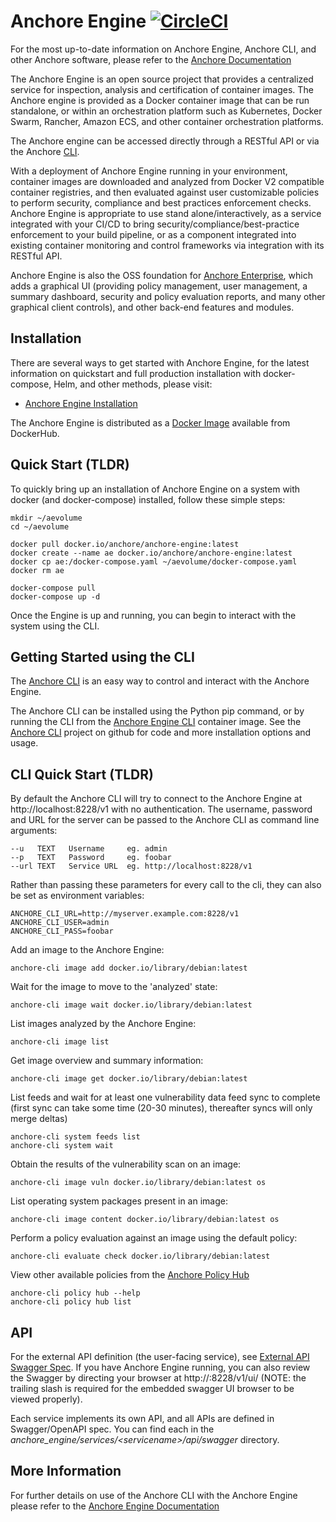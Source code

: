 # Anchore Engine [![CircleCI](https://circleci.com/gh/anchore/anchore-engine/tree/master.svg?style=svg)](https://circleci.com/gh/anchore/anchore-engine/tree/master)

For the most up-to-date information on Anchore Engine, Anchore CLI, and other Anchore software, please refer to the [Anchore Documentation](https://docs.anchore.com)

The Anchore Engine is an open source project that provides a centralized service for inspection, analysis and certification of container images. The Anchore engine is provided as a Docker container image that can be run standalone, or within an orchestration platform such as Kubernetes, Docker Swarm, Rancher, Amazon ECS, and other container orchestration platforms.

The Anchore engine can be accessed directly through a RESTful API or via the Anchore [CLI](https://github.com/anchore/anchore-cli).

With a deployment of Anchore Engine running in your environment, container images are downloaded and analyzed from Docker V2 compatible container registries, and then evaluated against user customizable policies to perform security, compliance and best practices enforcement checks.  Anchore Engine is appropriate to use stand alone/interactively, as a service integrated with your CI/CD to bring security/compliance/best-practice enforcement to your build pipeline, or as a component integrated into existing container monitoring and control frameworks via integration with its RESTful API.

Anchore Engine is also the OSS foundation for [Anchore Enterprise](https://anchore.com/enterprise), which adds a graphical UI (providing policy management, user management, a summary dashboard, security and policy evaluation reports, and many other graphical client controls), and other back-end features and modules.

## Installation

There are several ways to get started with Anchore Engine, for the latest information on quickstart and full production installation with docker-compose, Helm, and other methods, please visit:

- [Anchore Engine Installation](https://docs.anchore.com/current/docs/engine/engine_installation/)

The Anchore Engine is distributed as a [Docker Image](https://hub.docker.com/r/anchore/anchore-engine/) available from DockerHub.

## Quick Start (TLDR)

To quickly bring up an installation of Anchore Engine on a system with docker (and docker-compose) installed, follow these simple steps:

```
mkdir ~/aevolume
cd ~/aevolume

docker pull docker.io/anchore/anchore-engine:latest
docker create --name ae docker.io/anchore/anchore-engine:latest
docker cp ae:/docker-compose.yaml ~/aevolume/docker-compose.yaml
docker rm ae

docker-compose pull
docker-compose up -d
```

Once the Engine is up and running, you can begin to interact with the system using the CLI.

## Getting Started using the CLI

The [Anchore CLI](https://github.com/anchore/anchore-cli) is an easy way to control and interact with the Anchore Engine.

The Anchore CLI can be installed using the Python pip command, or by running the CLI from the [Anchore Engine CLI](https://hub.docker.com/r/anchore/engine-cli) container image.  See the [Anchore CLI](https://github.com/anchore/anchore-cli) project on github for code and more installation options and usage.

## CLI Quick Start (TLDR)

By default the Anchore CLI will try to connect to the Anchore Engine at http://localhost:8228/v1 with no authentication.
The username, password and URL for the server can be passed to the Anchore CLI as command line arguments:

    --u   TEXT   Username     eg. admin
    --p   TEXT   Password     eg. foobar
    --url TEXT   Service URL  eg. http://localhost:8228/v1

Rather than passing these parameters for every call to the cli, they can also be set as environment variables:

    ANCHORE_CLI_URL=http://myserver.example.com:8228/v1
    ANCHORE_CLI_USER=admin
    ANCHORE_CLI_PASS=foobar

Add an image to the Anchore Engine:

    anchore-cli image add docker.io/library/debian:latest

Wait for the image to move to the 'analyzed' state:

    anchore-cli image wait docker.io/library/debian:latest

List images analyzed by the Anchore Engine:

    anchore-cli image list

Get image overview and summary information:

    anchore-cli image get docker.io/library/debian:latest

List feeds and wait for at least one vulnerability data feed sync to complete (first sync can take some time (20-30 minutes), thereafter syncs will only merge deltas)

    anchore-cli system feeds list
    anchore-cli system wait

Obtain the results of the vulnerability scan on an image:

    anchore-cli image vuln docker.io/library/debian:latest os

List operating system packages present in an image:

    anchore-cli image content docker.io/library/debian:latest os

Perform a policy evaluation against an image using the default policy:

    anchore-cli evaluate check docker.io/library/debian:latest

View other available policies from the [Anchore Policy Hub](https://www.github.com/anchore/hub)

    anchore-cli policy hub --help
    anchore-cli policy hub list

## API

For the external API definition (the user-facing service), see [External API Swagger Spec](https://github.com/anchore/anchore-engine/blob/master/anchore_engine/services/apiext/swagger/swagger.yaml).  If you have Anchore Engine running, you can also review the Swagger by directing your browser at http://<your-anchore-engine-api-host>:8228/v1/ui/ (NOTE: the trailing slash is required for the embedded swagger UI browser to be viewed properly).

Each service implements its own API, and all APIs are defined in Swagger/OpenAPI spec. You can find each in the _anchore_engine/services/\<servicename\>/api/swagger_ directory.

## More Information

For further details on use of the Anchore CLI with the Anchore Engine please refer to the [Anchore Engine Documentation](https://docs.anchore.com)

